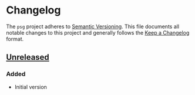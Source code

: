 # Changelog

The `psg` project adheres to [Semantic Versioning]. This file documents all
notable changes to this project and generally follows the [Keep a Changelog]
format.

## [Unreleased]

### Added

- Initial version

[unreleased]: https://github.com/petenewcomb/psg-go/commits/main/
[Keep a Changelog]: https://keepachangelog.com/en/1.1.0/
[Semantic Versioning]: https://semver.org/spec/v2.0.0.html

